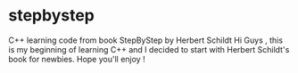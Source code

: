 # stepbystep
C++ learning code from book StepByStep by Herbert Schildt
Hi Guys , this is my beginning of learning C++ and I decided to start with Herbert Schildt's book for newbies.
Hope you'll enjoy !
